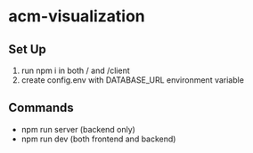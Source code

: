# acm-visualization

## Set Up

1. run npm i in both / and /client
2. create config.env with DATABASE_URL environment variable

## Commands

* npm run server (backend only)
* npm run dev (both frontend and backend)
